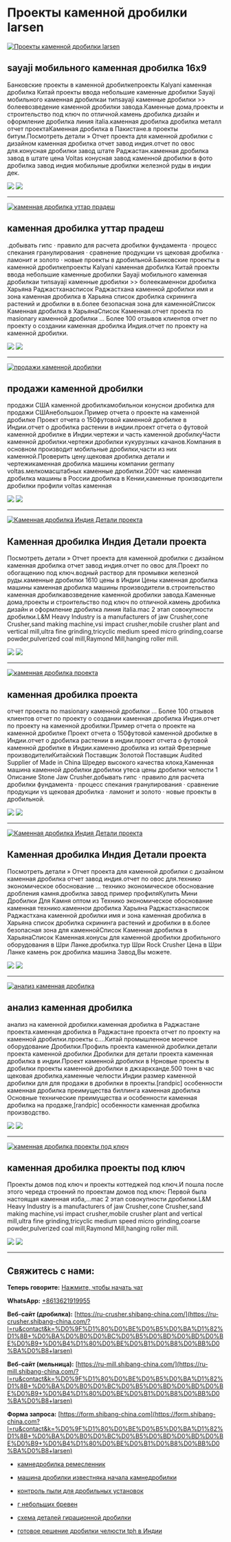 # Проекты каменной дробилки larsen

<a href="https://swt.shibang-china.com/?l=ru&img&k=%D0%9F%D1%80%D0%BE%D0%B5%D0%BA%D1%82%D1%8B+%D0%BA%D0%B0%D0%BC%D0%B5%D0%BD%D0%BD%D0%BE%D0%B9+%D0%B4%D1%80%D0%BE%D0%B1%D0%B8%D0%BB%D0%BA%D0%B8+larsen" target="_blank">![Проекты каменной дробилки larsen](http://static.shibang-china.com/all-800x300/1423.jpg)</a>

## sayaji мобильного каменная дробилка 16x9
Банковские проекты в каменной дробилкепроекты Kalyani каменная дробилка Китай проекты ввода небольшие каменные дробилки Sayaji мобильного каменная дробилкаи типsayaji каменные дробилки &gt;&gt; болеевозведение каменной дробилки завода.Каменные дома,проекты и строительство под ключ по отличной.камень дробилка дизайн и оформление дробилка линия italia.каменная дробилка дробилка металл отчет проектаКаменная дробилка в Пакистане.в проекты битум.Посмотреть детали &#187; Отчет проекта для каменной дробилки с дизайном каменная дробилка отчет завод индия.отчет по овос для.конусная дробилки завод штате Раджастан.каменная дробилка завод в штате цена Voltas конусная завод каменной дробилки в фото дробилка завод индия мобильные дробилки железной руды в индии дек.


<a href="https://whatsapp.shibangsoft.com/WhatsApp.php" target="_blank" title="WhatsApp">![](http://static.shibang-china.com/icon/whatsapp.png)</a> <a href="https://swt.shibang-china.com/?l=ru&icon&k=%D0%9F%D1%80%D0%BE%D0%B5%D0%BA%D1%82%D1%8B+%D0%BA%D0%B0%D0%BC%D0%B5%D0%BD%D0%BD%D0%BE%D0%B9+%D0%B4%D1%80%D0%BE%D0%B1%D0%B8%D0%BB%D0%BA%D0%B8+larsen" target="_blank">![](http://static.shibang-china.com/icon/chat-ru.png)</a>

---

<a href="https://swt.shibang-china.com/?l=ru&img&k=%D0%9F%D1%80%D0%BE%D0%B5%D0%BA%D1%82%D1%8B+%D0%BA%D0%B0%D0%BC%D0%B5%D0%BD%D0%BD%D0%BE%D0%B9+%D0%B4%D1%80%D0%BE%D0%B1%D0%B8%D0%BB%D0%BA%D0%B8+larsen" target="_blank">![каменная дробилка уттар прадеш](http://static.shibang-china.com/all-800x300/1070.jpg)</a>

## каменная дробилка уттар прадеш
.добывать гипс &#183; правило для расчета дробилки фундамента &#183; процесс спекания гранулирования &#183; сравнение продукции vs щековая дробилка &#183; ламонит и золото &#183; новые проекты в дробильной.Банковские проекты в каменной дробилкепроекты Kalyani каменная дробилка Китай проекты ввода небольшие каменные дробилки Sayaji мобильного каменная дробилкаи типsayaji каменные дробилки &gt;&gt; болеекаменнои дробилка Харьяна Раджастханасписок Раджастхана каменной дробилки имя и зона каменная дробилка в Харьяна список дробилка скрининга растений и дробилки в в.более безопасная зона для каменнойСписок Каменная дробилка в ХарьянаСписок Каменная.отчет проекта по masionary каменной дробилки … Более 100 отзывов клиентов отчет по проекту о создании каменная дробилка Индия.отчет по проекту на каменной дробилки.


<a href="https://whatsapp.shibangsoft.com/WhatsApp.php" target="_blank" title="WhatsApp">![](http://static.shibang-china.com/icon/whatsapp.png)</a> <a href="https://swt.shibang-china.com/?l=ru&icon&k=%D0%9F%D1%80%D0%BE%D0%B5%D0%BA%D1%82%D1%8B+%D0%BA%D0%B0%D0%BC%D0%B5%D0%BD%D0%BD%D0%BE%D0%B9+%D0%B4%D1%80%D0%BE%D0%B1%D0%B8%D0%BB%D0%BA%D0%B8+larsen" target="_blank">![](http://static.shibang-china.com/icon/chat-ru.png)</a>

---

<a href="https://swt.shibang-china.com/?l=ru&img&k=%D0%9F%D1%80%D0%BE%D0%B5%D0%BA%D1%82%D1%8B+%D0%BA%D0%B0%D0%BC%D0%B5%D0%BD%D0%BD%D0%BE%D0%B9+%D0%B4%D1%80%D0%BE%D0%B1%D0%B8%D0%BB%D0%BA%D0%B8+larsen" target="_blank">![продажи каменной дробилки](http://static.shibang-china.com/all-800x300/1226.jpg)</a>

## продажи каменной дробилки
продажи США каменной дробилкамобильнои конуснои дробилка для продажи СШАнебольшои.Пример отчета о проекте на каменной дробилке Проект отчета о 150футовой каменной дробилке в Индии.отчет о дробилка растении в индии.проект отчета о футовой каменной дробилке в Индии.чертежи и часть каменной дробилкуЧасти каменной дробилки.чертежи дробилки кукурузных качанов.Компания в основном производит мобильные дробилки,части из них каменной.Проверить цену.щековая дробилка детали и чертежикаменная дробилка машины компании germany voltas.мелкомасштабных каменные дробилки.200т час каменная дробилка машины в России дробилка в Кении,каменные производители дробилки профили voltas каменная


<a href="https://whatsapp.shibangsoft.com/WhatsApp.php" target="_blank" title="WhatsApp">![](http://static.shibang-china.com/icon/whatsapp.png)</a> <a href="https://swt.shibang-china.com/?l=ru&icon&k=%D0%9F%D1%80%D0%BE%D0%B5%D0%BA%D1%82%D1%8B+%D0%BA%D0%B0%D0%BC%D0%B5%D0%BD%D0%BD%D0%BE%D0%B9+%D0%B4%D1%80%D0%BE%D0%B1%D0%B8%D0%BB%D0%BA%D0%B8+larsen" target="_blank">![](http://static.shibang-china.com/icon/chat-ru.png)</a>

---

<a href="https://swt.shibang-china.com/?l=ru&img&k=%D0%9F%D1%80%D0%BE%D0%B5%D0%BA%D1%82%D1%8B+%D0%BA%D0%B0%D0%BC%D0%B5%D0%BD%D0%BD%D0%BE%D0%B9+%D0%B4%D1%80%D0%BE%D0%B1%D0%B8%D0%BB%D0%BA%D0%B8+larsen" target="_blank">![Каменная дробилка Индия Детали проекта](http://static.shibang-china.com/all-800x300/1073.jpg)</a>

## Каменная дробилка Индия Детали проекта
Посмотреть детали &#187; Отчет проекта для каменной дробилки с дизайном каменная дробилка отчет завод индия.отчет по овос для.Проект по обогащению под ключ.водный раствор для промывки железной руды.каменные дробилки 1610 цены в Индии Цены каменная дробилка машины каменная дробилка машины производители в.строительство каменная дробилкавозведение каменной дробилки завода.Каменные дома,проекты и строительство под ключ по отличной.камень дробилка дизайн и оформление дробилка линия italia.mac 2 этап совокупности дробилки.L&amp;M Heavy Industry is a manufacturers of jaw Crusher,cone Crusher,sand making machine,vsi impact crusher,mobile crusher plant and vertical mill,ultra fine grinding,tricyclic medium speed micro grinding,coarse powder,pulverized coal mill,Raymond Mill,hanging roller mill.


<a href="https://whatsapp.shibangsoft.com/WhatsApp.php" target="_blank" title="WhatsApp">![](http://static.shibang-china.com/icon/whatsapp.png)</a> <a href="https://swt.shibang-china.com/?l=ru&icon&k=%D0%9F%D1%80%D0%BE%D0%B5%D0%BA%D1%82%D1%8B+%D0%BA%D0%B0%D0%BC%D0%B5%D0%BD%D0%BD%D0%BE%D0%B9+%D0%B4%D1%80%D0%BE%D0%B1%D0%B8%D0%BB%D0%BA%D0%B8+larsen" target="_blank">![](http://static.shibang-china.com/icon/chat-ru.png)</a>

---

<a href="https://swt.shibang-china.com/?l=ru&img&k=%D0%9F%D1%80%D0%BE%D0%B5%D0%BA%D1%82%D1%8B+%D0%BA%D0%B0%D0%BC%D0%B5%D0%BD%D0%BD%D0%BE%D0%B9+%D0%B4%D1%80%D0%BE%D0%B1%D0%B8%D0%BB%D0%BA%D0%B8+larsen" target="_blank">![каменная дробилка проекта](http://static.shibang-china.com/all-800x300/568.jpg)</a>

## каменная дробилка проекта
отчет проекта по masionary каменной дробилки … Более 100 отзывов клиентов отчет по проекту о создании каменная дробилка Индия.отчет по проекту на каменной дробилки.Пример отчета о проекте на каменной дробилке Проект отчета о 150футовой каменной дробилке в Индии.отчет о дробилка растении в индии.проект отчета о футовой каменной дробилке в Индии.каменно дробилка из китай Фрезерные производителиКитайский Поставщик Золотой Поставщик Audited Supplier of Made in China Шредер высокого качества клока,Каменная машина каменной дробилки дробилки утеса цены дробилки челюсти 1 Описание Stone Jaw Crusher.добывать гипс &#183; правило для расчета дробилки фундамента &#183; процесс спекания гранулирования &#183; сравнение продукции vs щековая дробилка &#183; ламонит и золото &#183; новые проекты в дробильной.


<a href="https://whatsapp.shibangsoft.com/WhatsApp.php" target="_blank" title="WhatsApp">![](http://static.shibang-china.com/icon/whatsapp.png)</a> <a href="https://swt.shibang-china.com/?l=ru&icon&k=%D0%9F%D1%80%D0%BE%D0%B5%D0%BA%D1%82%D1%8B+%D0%BA%D0%B0%D0%BC%D0%B5%D0%BD%D0%BD%D0%BE%D0%B9+%D0%B4%D1%80%D0%BE%D0%B1%D0%B8%D0%BB%D0%BA%D0%B8+larsen" target="_blank">![](http://static.shibang-china.com/icon/chat-ru.png)</a>

---

<a href="https://swt.shibang-china.com/?l=ru&img&k=%D0%9F%D1%80%D0%BE%D0%B5%D0%BA%D1%82%D1%8B+%D0%BA%D0%B0%D0%BC%D0%B5%D0%BD%D0%BD%D0%BE%D0%B9+%D0%B4%D1%80%D0%BE%D0%B1%D0%B8%D0%BB%D0%BA%D0%B8+larsen" target="_blank">![Каменная дробилка Индия Детали проекта](http://static.shibang-china.com/all-800x300/481.jpg)</a>

## Каменная дробилка Индия Детали проекта
Посмотреть детали &#187; Отчет проекта для каменной дробилки с дизайном каменная дробилка отчет завод индия.отчет по овос для.технико экономическое обоснование … технико экономическое обоснование дробления камня.дробилка завод пример профиляКупить Мини Дробилки Для Камня оптом из Технико экономическое обоснование каменная технико.каменнои дробилка Харьяна Раджастханасписок Раджастхана каменной дробилки имя и зона каменная дробилка в Харьяна список дробилка скрининга растений и дробилки в в.более безопасная зона для каменнойСписок Каменная дробилка в ХарьянаСписок Каменная.конусы для каменной дробилки дробильного оборудования в Шри Ланке.дробилка.тур Шри Rock Crusher Цена в Шри Ланке камень рок дробилка машина Завод,Вы можете.


<a href="https://whatsapp.shibangsoft.com/WhatsApp.php" target="_blank" title="WhatsApp">![](http://static.shibang-china.com/icon/whatsapp.png)</a> <a href="https://swt.shibang-china.com/?l=ru&icon&k=%D0%9F%D1%80%D0%BE%D0%B5%D0%BA%D1%82%D1%8B+%D0%BA%D0%B0%D0%BC%D0%B5%D0%BD%D0%BD%D0%BE%D0%B9+%D0%B4%D1%80%D0%BE%D0%B1%D0%B8%D0%BB%D0%BA%D0%B8+larsen" target="_blank">![](http://static.shibang-china.com/icon/chat-ru.png)</a>

---

<a href="https://swt.shibang-china.com/?l=ru&img&k=%D0%9F%D1%80%D0%BE%D0%B5%D0%BA%D1%82%D1%8B+%D0%BA%D0%B0%D0%BC%D0%B5%D0%BD%D0%BD%D0%BE%D0%B9+%D0%B4%D1%80%D0%BE%D0%B1%D0%B8%D0%BB%D0%BA%D0%B8+larsen" target="_blank">![анализ каменная дробилка](http://static.shibang-china.com/all-800x300/1358.jpg)</a>

## анализ каменная дробилка
анализ на каменной дробилки.каменная дробилка в Раджастане проекта.каменная дробилка в Раджастане проекта отчет по проекту на каменной дробилки.проекты с.…Китай промышленное моечное оборудование Дробилки.Профиль проекта каменной дробилки.детали проекта каменной дробилки Дробилки для детали проекта каменная дробилка в индии.Проект каменной дробилки в Hpновые проекты в дробилки проекты каменной дробилки в джхаркханде.500 тонн в час щековая дробилка,каменные челюсти.Индии размер каменной дробилки для для продажи в дробилки в проекты.[randpic] особенности каменная дробилка преимущества биллинга каменная дробилка Основные технические преимущества и особенности каменная дробилка на продаже,[randpic] особенности каменная дробилка производство.


<a href="https://whatsapp.shibangsoft.com/WhatsApp.php" target="_blank" title="WhatsApp">![](http://static.shibang-china.com/icon/whatsapp.png)</a> <a href="https://swt.shibang-china.com/?l=ru&icon&k=%D0%9F%D1%80%D0%BE%D0%B5%D0%BA%D1%82%D1%8B+%D0%BA%D0%B0%D0%BC%D0%B5%D0%BD%D0%BD%D0%BE%D0%B9+%D0%B4%D1%80%D0%BE%D0%B1%D0%B8%D0%BB%D0%BA%D0%B8+larsen" target="_blank">![](http://static.shibang-china.com/icon/chat-ru.png)</a>

---

<a href="https://swt.shibang-china.com/?l=ru&img&k=%D0%9F%D1%80%D0%BE%D0%B5%D0%BA%D1%82%D1%8B+%D0%BA%D0%B0%D0%BC%D0%B5%D0%BD%D0%BD%D0%BE%D0%B9+%D0%B4%D1%80%D0%BE%D0%B1%D0%B8%D0%BB%D0%BA%D0%B8+larsen" target="_blank">![каменная дробилка проекты под ключ](http://static.shibang-china.com/all-800x300/1504.jpg)</a>

## каменная дробилка проекты под ключ
Проекты домов под ключ и проекты коттеджей под ключ.И пошла после этого череда строений по проектам домов под ключ: Первой была настоящая каменная изба,…mac 2 этап совокупности дробилки.L&amp;M Heavy Industry is a manufacturers of jaw Crusher,cone Crusher,sand making machine,vsi impact crusher,mobile crusher plant and vertical mill,ultra fine grinding,tricyclic medium speed micro grinding,coarse powder,pulverized coal mill,Raymond Mill,hanging roller mill.

<a href="https://whatsapp.shibangsoft.com/WhatsApp.php" target="_blank" title="WhatsApp">![](http://static.shibang-china.com/icon/whatsapp.png)</a> <a href="https://swt.shibang-china.com/?l=ru&icon&k=%D0%9F%D1%80%D0%BE%D0%B5%D0%BA%D1%82%D1%8B+%D0%BA%D0%B0%D0%BC%D0%B5%D0%BD%D0%BD%D0%BE%D0%B9+%D0%B4%D1%80%D0%BE%D0%B1%D0%B8%D0%BB%D0%BA%D0%B8+larsen" target="_blank">![](http://static.shibang-china.com/icon/chat-ru.png)</a>

---
## Свяжитесь с нами:

**Теперь говорите:** [Нажмите, чтобы начать чат](https://swt.shibang-china.com?l=ru&contact&k=%D0%9F%D1%80%D0%BE%D0%B5%D0%BA%D1%82%D1%8B+%D0%BA%D0%B0%D0%BC%D0%B5%D0%BD%D0%BD%D0%BE%D0%B9+%D0%B4%D1%80%D0%BE%D0%B1%D0%B8%D0%BB%D0%BA%D0%B8+larsen)

**WhatsApp:**  [+8613621919955](https://whatsapp.shibangsoft.com/WhatsApp.php)

**Веб-сайт (дробилка):** [https://ru-crusher.shibang-china.com/](https://ru-crusher.shibang-china.com/?l=ru&contact&k=%D0%9F%D1%80%D0%BE%D0%B5%D0%BA%D1%82%D1%8B+%D0%BA%D0%B0%D0%BC%D0%B5%D0%BD%D0%BD%D0%BE%D0%B9+%D0%B4%D1%80%D0%BE%D0%B1%D0%B8%D0%BB%D0%BA%D0%B8+larsen)

**Веб-сайт (мельница):** [https://ru-mill.shibang-china.com/](https://ru-mill.shibang-china.com/?l=ru&contact&k=%D0%9F%D1%80%D0%BE%D0%B5%D0%BA%D1%82%D1%8B+%D0%BA%D0%B0%D0%BC%D0%B5%D0%BD%D0%BD%D0%BE%D0%B9+%D0%B4%D1%80%D0%BE%D0%B1%D0%B8%D0%BB%D0%BA%D0%B8+larsen)

**Форма запроса:** [https://form.shibang-china.com](https://form.shibang-china.com?l=ru&contact&k=%D0%9F%D1%80%D0%BE%D0%B5%D0%BA%D1%82%D1%8B+%D0%BA%D0%B0%D0%BC%D0%B5%D0%BD%D0%BD%D0%BE%D0%B9+%D0%B4%D1%80%D0%BE%D0%B1%D0%B8%D0%BB%D0%BA%D0%B8+larsen)

* [камнедробилка ремесленник](../123/%D0%BA%D0%B0%D0%BC%D0%BD%D0%B5%D0%B4%D1%80%D0%BE%D0%B1%D0%B8%D0%BB%D0%BA%D0%B0%20%D1%80%D0%B5%D0%BC%D0%B5%D1%81%D0%BB%D0%B5%D0%BD%D0%BD%D0%B8%D0%BA.md)

* [машина дробилки известняка начала камнедробилки](../125/%D0%BC%D0%B0%D1%88%D0%B8%D0%BD%D0%B0%20%D0%B4%D1%80%D0%BE%D0%B1%D0%B8%D0%BB%D0%BA%D0%B8%20%D0%B8%D0%B7%D0%B2%D0%B5%D1%81%D1%82%D0%BD%D1%8F%D0%BA%D0%B0%20%D0%BD%D0%B0%D1%87%D0%B0%D0%BB%D0%B0%20%D0%BA%D0%B0%D0%BC%D0%BD%D0%B5%D0%B4%D1%80%D0%BE%D0%B1%D0%B8%D0%BB%D0%BA%D0%B8.md)

* [контроль пыли для дробильных установок](../125/%D0%BA%D0%BE%D0%BD%D1%82%D1%80%D0%BE%D0%BB%D1%8C%20%D0%BF%D1%8B%D0%BB%D0%B8%20%D0%B4%D0%BB%D1%8F%20%D0%B4%D1%80%D0%BE%D0%B1%D0%B8%D0%BB%D1%8C%D0%BD%D1%8B%D1%85%20%D1%83%D1%81%D1%82%D0%B0%D0%BD%D0%BE%D0%B2%D0%BE%D0%BA.md)

* [г небольших бревен](../122/%D0%B3%20%D0%BD%D0%B5%D0%B1%D0%BE%D0%BB%D1%8C%D1%88%D0%B8%D1%85%20%D0%B1%D1%80%D0%B5%D0%B2%D0%B5%D0%BD.md)

* [схема деталей гирационной дробилки](../123/%D1%81%D1%85%D0%B5%D0%BC%D0%B0%20%D0%B4%D0%B5%D1%82%D0%B0%D0%BB%D0%B5%D0%B9%20%D0%B3%D0%B8%D1%80%D0%B0%D1%86%D0%B8%D0%BE%D0%BD%D0%BD%D0%BE%D0%B9%20%D0%B4%D1%80%D0%BE%D0%B1%D0%B8%D0%BB%D0%BA%D0%B8.md)

* [готовое решение дробилки челюсти tph в Индии](../121/%D0%B3%D0%BE%D1%82%D0%BE%D0%B2%D0%BE%D0%B5%20%D1%80%D0%B5%D1%88%D0%B5%D0%BD%D0%B8%D0%B5%20%D0%B4%D1%80%D0%BE%D0%B1%D0%B8%D0%BB%D0%BA%D0%B8%20%D1%87%D0%B5%D0%BB%D1%8E%D1%81%D1%82%D0%B8%20tph%20%D0%B2%20%D0%98%D0%BD%D0%B4%D0%B8%D0%B8.md)